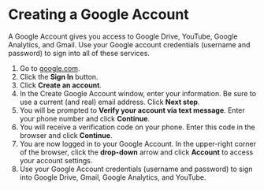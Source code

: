 # Creating a Google Account

A Google Account gives you access to Google Drive, YouTube, Google Analytics, and Gmail. Use your Google account credentials \(username and password\) to sign into all of these services.

1. Go to [google.com](https://www.google.com/).
2. Click the **Sign In** button.
3. Click **Create an account**.
4. In the Create Google Account window, enter your information. Be sure to use a current \(and real\) email address. Click **Next step**.
5. You will be prompted to **Verify your account via text message**. Enter your phone number and click **Continue**.
6. You will receive a verification code on your phone. Enter this code in the browser and click **Continue**.
7. You are now logged in to your Google Account. In the upper-right corner of the browser, click the **drop-down** arrow and click **Account** to access your account settings. 
8. Use your Google Account credentials \(username and password\) to sign into Google Drive, Gmail, Google Analytics, and YouTube.



